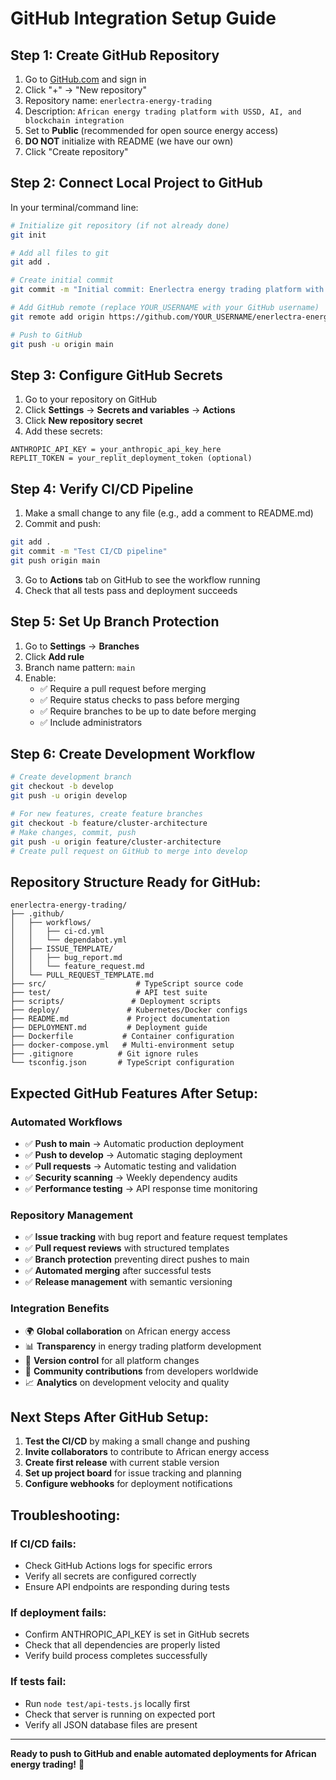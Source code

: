 # GitHub Integration Setup Guide

## Step 1: Create GitHub Repository

1. Go to [GitHub.com](https://github.com) and sign in
2. Click "+" → "New repository"
3. Repository name: `enerlectra-energy-trading`
4. Description: `African energy trading platform with USSD, AI, and blockchain integration`
5. Set to **Public** (recommended for open source energy access)
6. **DO NOT** initialize with README (we have our own)
7. Click "Create repository"

## Step 2: Connect Local Project to GitHub

In your terminal/command line:

```bash
# Initialize git repository (if not already done)
git init

# Add all files to git
git add .

# Create initial commit
git commit -m "Initial commit: Enerlectra energy trading platform with CI/CD"

# Add GitHub remote (replace YOUR_USERNAME with your GitHub username)
git remote add origin https://github.com/YOUR_USERNAME/enerlectra-energy-trading.git

# Push to GitHub
git push -u origin main
```

## Step 3: Configure GitHub Secrets

1. Go to your repository on GitHub
2. Click **Settings** → **Secrets and variables** → **Actions**
3. Click **New repository secret**
4. Add these secrets:

```
ANTHROPIC_API_KEY = your_anthropic_api_key_here
REPLIT_TOKEN = your_replit_deployment_token (optional)
```

## Step 4: Verify CI/CD Pipeline

1. Make a small change to any file (e.g., add a comment to README.md)
2. Commit and push:
```bash
git add .
git commit -m "Test CI/CD pipeline"
git push origin main
```
3. Go to **Actions** tab on GitHub to see the workflow running
4. Check that all tests pass and deployment succeeds

## Step 5: Set Up Branch Protection

1. Go to **Settings** → **Branches**
2. Click **Add rule**
3. Branch name pattern: `main`
4. Enable:
   - ✅ Require a pull request before merging
   - ✅ Require status checks to pass before merging
   - ✅ Require branches to be up to date before merging
   - ✅ Include administrators

## Step 6: Create Development Workflow

```bash
# Create development branch
git checkout -b develop
git push -u origin develop

# For new features, create feature branches
git checkout -b feature/cluster-architecture
# Make changes, commit, push
git push -u origin feature/cluster-architecture
# Create pull request on GitHub to merge into develop
```

## Repository Structure Ready for GitHub:

```
enerlectra-energy-trading/
├── .github/
│   ├── workflows/
│   │   ├── ci-cd.yml
│   │   └── dependabot.yml
│   ├── ISSUE_TEMPLATE/
│   │   ├── bug_report.md
│   │   └── feature_request.md
│   └── PULL_REQUEST_TEMPLATE.md
├── src/                    # TypeScript source code
├── test/                   # API test suite
├── scripts/               # Deployment scripts
├── deploy/               # Kubernetes/Docker configs
├── README.md             # Project documentation
├── DEPLOYMENT.md         # Deployment guide
├── Dockerfile           # Container configuration
├── docker-compose.yml   # Multi-environment setup
├── .gitignore          # Git ignore rules
└── tsconfig.json       # TypeScript configuration
```

## Expected GitHub Features After Setup:

### Automated Workflows
- ✅ **Push to main** → Automatic production deployment
- ✅ **Push to develop** → Automatic staging deployment  
- ✅ **Pull requests** → Automatic testing and validation
- ✅ **Security scanning** → Weekly dependency audits
- ✅ **Performance testing** → API response time monitoring

### Repository Management
- ✅ **Issue tracking** with bug report and feature request templates
- ✅ **Pull request reviews** with structured templates
- ✅ **Branch protection** preventing direct pushes to main
- ✅ **Automated merging** after successful tests
- ✅ **Release management** with semantic versioning

### Integration Benefits
- 🌍 **Global collaboration** on African energy access
- 📊 **Transparency** in energy trading platform development
- 🔄 **Version control** for all platform changes
- 🤝 **Community contributions** from developers worldwide
- 📈 **Analytics** on development velocity and quality

## Next Steps After GitHub Setup:

1. **Test the CI/CD** by making a small change and pushing
2. **Invite collaborators** to contribute to African energy access
3. **Create first release** with current stable version
4. **Set up project board** for issue tracking and planning
5. **Configure webhooks** for deployment notifications

## Troubleshooting:

### If CI/CD fails:
- Check GitHub Actions logs for specific errors
- Verify all secrets are configured correctly
- Ensure API endpoints are responding during tests

### If deployment fails:
- Confirm ANTHROPIC_API_KEY is set in GitHub secrets
- Check that all dependencies are properly listed
- Verify build process completes successfully

### If tests fail:
- Run `node test/api-tests.js` locally first
- Check that server is running on expected port
- Verify all JSON database files are present

---

**Ready to push to GitHub and enable automated deployments for African energy trading!** 🚀